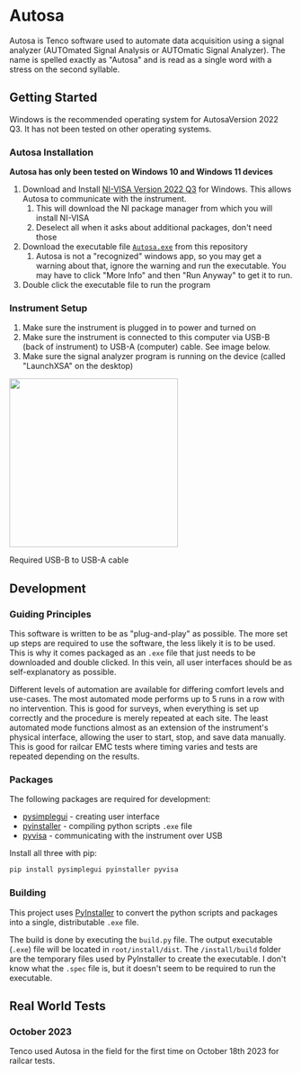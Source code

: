 # Autosa

Autosa is Tenco software used to automate data acquisition using a signal analyzer (AUTOmated Signal Analysis or AUTOmatic Signal Analyzer). The name is spelled exactly as "Autosa" and is read as a single word with a stress on the second syllable.

## Getting Started

Windows is the recommended operating system for AutosaVersion 2022 Q3. It has not been tested on other operating systems.

### Autosa Installation

**Autosa has only been tested on Windows 10 and Windows 11 devices**

1. Download and Install [NI-VISA Version 2022 Q3](https://www.ni.com/en/support/downloads/drivers/download.ni-visa.html) for Windows. This allows Autosa to communicate with the instrument.
   1. This will download the NI package manager from which you will install NI-VISA
   2. Deselect all when it asks about additional packages, don't need those
2. Download the executable file [`Autosa.exe`](https://github.com/ThisTemba/autosa/blob/master/install/dist/Autosa.exe) from this repository
   1. Autosa is not a "recognized" windows app, so you may get a warning about that, ignore the warning and run the executable. You may have to click "More Info" and then "Run Anyway" to get it to run.
3. Double click the executable file to run the program

### Instrument Setup

1. Make sure the instrument is plugged in to power and turned on
2. Make sure the instrument is connected to this computer via USB-B (back of instrument) to USB-A (computer) cable. See image below.
3. Make sure the signal analyzer program is running on the device (called "LaunchXSA" on the desktop)


<img src="https://github.com/ThisTemba/autosa/assets/36087610/0b688734-af36-4af1-bae5-a3874f0893b7" width="300px" />

Required USB-B to USB-A cable



## Development

### Guiding Principles

This software is written to be as "plug-and-play" as possible. The more set up steps are required to use the software, the less likely it is to be used. This is why it comes packaged as an `.exe` file that just needs to be downloaded and double clicked. In this vein, all user interfaces should be as self-explanatory as possible.

Different levels of automation are available for differing comfort levels and use-cases. The most automated mode performs up to 5 runs in a row with no intervention. This is good for surveys, when everything is set up correctly and the procedure is merely repeated at each site. The least automated mode functions almost as an extension of the instrument's physical interface, allowing the user to start, stop, and save data manually. This is good for railcar EMC tests where timing varies and tests are repeated depending on the results.

### Packages

The following packages are required for development:

- [pysimplegui](https://www.pysimplegui.org/en/latest/) - creating user interface
- [pyinstaller](https://pyinstaller.org/en/stable/) - compiling python scripts `.exe` file
- [pyvisa](https://pyvisa.readthedocs.io/en/latest/) - communicating with the instrument over USB

Install all three with pip:

```bash
pip install pysimplegui pyinstaller pyvisa
```

### Building

This project uses [PyInstaller](https://pyinstaller.org/en/stable/) to convert the python scripts and packages into a single, distributable `.exe` file.

The build is done by executing the `build.py` file. The output executable (`.exe`) file will be located in `root/install/dist`. The `/install/build` folder are the temporary files used by PyInstaller to create the executable. I don't know what the `.spec` file is, but it doesn't seem to be required to run the executable.

## Real World Tests

### October 2023

Tenco used Autosa in the field for the first time on October 18th 2023 for railcar tests.
